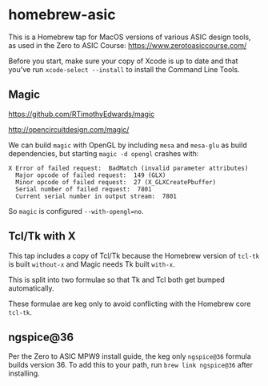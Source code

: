 # homebrew-asic

This is a Homebrew tap for MacOS versions of various ASIC design tools, as used in the Zero to ASIC Course: https://www.zerotoasiccourse.com/

Before you start, make sure your copy of Xcode is up to date and that you've run `xcode-select --install` to install the Command Line Tools.

## Magic
https://github.com/RTimothyEdwards/magic

http://opencircuitdesign.com/magic/

We can build `magic`  with OpenGL by including `mesa` and `mesa-glu` as  build dependencies, but starting `magic -d opengl` crashes with:
```
X Error of failed request:  BadMatch (invalid parameter attributes)
  Major opcode of failed request:  149 (GLX)
  Minor opcode of failed request:  27 (X_GLXCreatePbuffer)
  Serial number of failed request:  7801
  Current serial number in output stream:  7801
```
So `magic` is configured `--with-opengl=no`.

## Tcl/Tk with X
This tap includes a copy of Tcl/Tk because the Homebrew version of `tcl-tk` is built `without-x` and Magic needs Tk built `with-x`.

This is split into two formulae so that Tk and Tcl both get bumped automatically.

These formulae are keg only to avoid conflicting with the Homebrew core `tcl-tk`.

## ngspice@36
Per the Zero to ASIC MPW9 install guide, the keg only `ngspice@36` formula builds version 36. To add this to your path, run `brew link ngspice@36` after installing.
